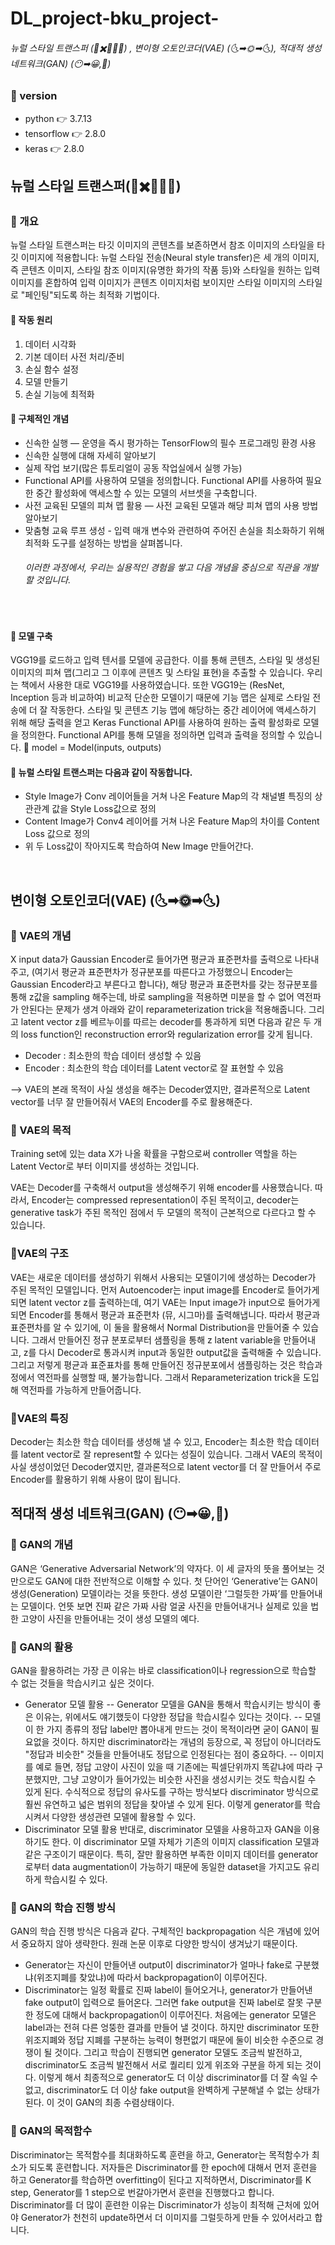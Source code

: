 <h1 id="dl_project-bku_project-">DL_project-bku_project-</h1>
<h6 id="-vae-gan-">뉴럴 스타일 트랜스퍼 (🌆✖️🌉🔜🌃) , 변이형 오토인코더(VAE) (🌜➡🌞➡🌜), 적대적 생성 네트워크(GAN) (😶➡😀,🙁)</h6>
<h3 id="-version">🔷 version</h3>
<ul>
<li>python 👉 3.7.13</li>
<li>tensorflow 👉 2.8.0</li>
<li>keras 👉 2.8.0
<br></li>
</ul>
<h2 id="-">뉴럴 스타일 트랜스퍼(🌆✖️🌉🔜🌃)</h2>
<h3 id="-">🔷 개요</h3>
<p>뉴럴 스타일 트랜스퍼는 타깃 이미지의 콘텐츠를 보존하면서 참조 이미지의 스타일을 타깃 이미지에 적용합니다:
뉴럴 스타일 전송(Neural style transfer)은 세 개의 이미지, 즉 콘텐츠 이미지, 스타일 참조 이미지(유명한 화가의 작품 등)와 스타일을 원하는 입력 이미지를 혼합하여 입력 이미지가 콘텐츠 이미지처럼 보이지만 스타일 이미지의 스타일로 &quot;페인팅&quot;되도록 하는 최적화 기법이다.</p>
<h4 id="-">🔷 작동 원리</h4>
<ol>
<li>데이터 시각화</li>
<li>기본 데이터 사전 처리/준비</li>
<li>손실 함수 설정</li>
<li>모델 만들기</li>
<li>손실 기능에 최적화
<br></li>
</ol>
<h4 id="-">🔷 구체적인 개념</h4>
<ul>
<li>신속한 실행 — 운영을 즉시 평가하는 TensorFlow의 필수 프로그래밍 환경 사용</li>
<li>신속한 실행에 대해 자세히 알아보기</li>
<li>실제 작업 보기(많은 튜토리얼이 공동 작업실에서 실행 가능)</li>
<li>Functional API를 사용하여 모델을 정의합니다. Functional API를 사용하여 필요한 중간 활성화에 액세스할 수 있는 모델의 서브셋을 구축합니다.</li>
<li>사전 교육된 모델의 피쳐 맵 활용 — 사전 교육된 모델과 해당 피쳐 맵의 사용 방법 알아보기</li>
<li>맞춤형 교육 루프 생성 - 입력 매개 변수와 관련하여 주어진 손실을 최소화하기 위해 최적화 도구를 설정하는 방법을 살펴봅니다.<br><h6 id="-">이러한 과정에서, 우리는 실용적인 경험을 쌓고 다음 개념을 중심으로 직관을 개발할 것입니다.</h6>
<br></li>
</ul>
<h4 id="-">🔷 모델 구축</h4>
<p>VGG19를 로드하고 입력 텐서를 모델에 공급한다. 이를 통해 콘텐츠, 스타일 및 생성된 이미지의 피쳐 맵(그리고 그 이후에 콘텐츠 및 스타일 표현)을 추출할 수 있습니다. 
우리는 책에서 사용한 대로 VGG19를 사용하였습니다. 또한 VGG19는 (ResNet, Inception 등과 비교하여) 비교적 단순한 모델이기 때문에 기능 맵은 실제로 스타일 전송에 더 잘 작동한다. 
스타일 및 콘텐츠 기능 맵에 해당하는 중간 레이어에 액세스하기 위해 해당 출력을 얻고 Keras Functional API를 사용하여 원하는 출력 활성화로 모델을 정의한다. 
Functional API를 통해 모델을 정의하면 입력과 출력을 정의할 수 있습니다.
🔹 model = Model(inputs, outputs)</p>
<h4 id="-">🔷 뉴럴 스타일 트랜스퍼는 다음과 같이 작동합니다.</h4>
<ul>
<li>Style Image가 Conv 레이어들을 거쳐 나온 Feature Map의 각 채널별 특징의 상관관계 값을 Style Loss값으로 정의</li>
<li>Content Image가 Conv4 레이어를 거쳐 나온 Feature Map의 차이를 Content Loss 값으로 정의</li>
<li>위 두 Loss값이 작아지도록 학습하여 New Image 만들어간다.</li>
</ul>
<p><br></p>
<h2 id="-vae-">변이형 오토인코더(VAE) (🌜➡🌞➡🌜)</h2>
<h3 id="-vae-">🔷 VAE의 개념</h3>
<p>X input data가 Gaussian Encoder로 들어가면 평균과 표준편차를 출력으로 나타내주고, (여기서 평균과 표준편차가 정규분포를 따른다고 가정했으니 Encoder는 Gaussian Encoder라고 부른다고 합니다), 해당 평균과 표준편차를 갖는 정규분포를 통해 z값을 sampling 해주는데, 바로 sampling을 적용하면 미분을 할 수 없어 역전파가 안된다는 문제가 생겨 아래와 같이 reparameterization trick을 적용해줍니다. 그리고 latent vector z를 베르누이를 따르는 decoder를 통과하게 되면 다음과 같은 두 개의 loss function인 reconstruction error와 regularization error를 갖게 됩니다.</p>
<ul>
<li>Decoder : 최소한의 학습 데이터 생성할 수 있음</li>
<li>Encoder : 최소한의 학습 데이터를 Latent vector로 잘 표현할 수 있음</li>
</ul>
<p>--&gt; VAE의 본래 목적이 사실 생성을 해주는 Decoder였지만, 결과론적으로 Latent vector를 너무 잘 만들어줘서 VAE의 Encoder를 주로 활용해준다.</p>
<h3 id="-vae-">🔷 VAE의 목적</h3>
<p>Training set에 있는 data X가 나올 확률을 구함으로써 controller 역할을 하는 Latent Vector로 부터 이미지를 생성하는 것입니다.</p>
<p>VAE는 Decoder를 구축해서 output을 생성해주기 위해 encoder를 사용했습니다. 따라서, Encoder는 compressed representation이 주된 목적이고, decoder는 generative task가 주된 목적인 점에서 두 모델의 목적이 근본적으로 다르다고 할 수 있습니다.</p>
<h3 id="-vae-">🔷VAE의 구조</h3>
<p>VAE는 새로운 데이터를 생성하기 위해서 사용되는 모델이기에 생성하는 Decoder가 주된 목적인 모델입니다.
먼저 Autoencoder는 input image를 Encoder로 들어가게 되면 latent vector z를 출력하는데, 여기 VAE는 Input image가 input으로 들어가게 되면 Encoder를 통해서 평균과 표준편차 (뮤, 시그마)를 출력해냅니다.
따라서 평균과 표준편차를 알 수 있기에, 이 둘을 활용해서 Normal Distribution을 만들어줄 수 있습니다. 그래서 만들어진 정규 분포로부터 샘플링을 통해 z latent variable을 만들어내고, z를 다시 Decoder로 통과시켜 input과 동일한 output값을 출력해줄 수 있습니다.
그리고 저렇게 평균과 표준표차를 통해 만들어진 정규분포에서 샘플링하는 것은 학습과정에서 역전파를 실행할 때, 불가능합니다.
그래서 Reparameterization trick을 도입해 역전파를 가능하게 만들어줍니다.</p>
<h3 id="-vae-">🔷VAE의 특징</h3>
<p>Decoder는 최소한 학습 데이터를 생성해 낼 수 있고, Encoder는 최소한 학습 데이터를 latent vector로 잘 represent할 수 있다는 성질이 있습니다. 그래서 VAE의 목적이 사실 생성이었던 Decoder였지만, 결과론적으로 latent vector를 더 잘 만들어서 주로 Encoder를 활용하기 위해 사용이 많이 됩니다.
<br></p>
<h2 id="-gan-">적대적 생성 네트워크(GAN) (😶➡😀,🙁)</h2>
<h3 id="-gan-">🔷 GAN의 개념</h3>
<p>GAN은 ‘Generative Adversarial Network’의 약자다. 이 세 글자의 뜻을 풀어보는 것만으로도 GAN에 대한 전반적으로 이해할 수 있다. 첫 단어인 ‘Generative’는 GAN이 생성(Generation) 모델이라는 것을 뜻한다. 생성 모델이란 ‘그럴듯한 가짜’를 만들어내는 모델이다. 언뜻 보면 진짜 같은 가짜 사람 얼굴 사진을 만들어내거나 실제로 있을 법한 고양이 사진을 만들어내는 것이 생성 모델의 예다.</p>
<h3 id="-gan-">🔷 GAN의 활용</h3>
<p>GAN을 활용하려는 가장 큰 이유는 바로 classification이나 regression으로 학습할 수 없는 것들을 학습시키고 싶은 것이다.</p>
<ul>
<li>Generator 모델 활용
-- Generator 모델을 GAN을 통해서 학습시키는 방식이 좋은 이유는, 위에서도 얘기했듯이 다양한 정답을 학습시킬수 있다는 것이다.
-- 모델이 한 가지 종류의 정답 label만 뽑아내게 만드는 것이 목적이라면 굳이 GAN이 필요없을 것이다. 
하지만 discriminator라는 개념의 등장으로, 꼭 정답이 아니더라도 &quot;정답과 비슷한&quot; 것들을 만들어내도 정답으로 인정된다는 점이 중요하다.
-- 이미지를 예로 들면, 정답 고양이 사진이 있을 때 기존에는 픽셀단위까지 똑같냐에 따라 구분했지만, 그냥 고양이가 들어가있는 비슷한 사진을 생성시키는 것도 학습시킬 수 있게 된다. 
수식적으로 정답의 유사도를 구하는 방식보다 discriminator 방식으로 훨씬 유연하고 넓은 범위의 정답을 찾아낼 수 있게 된다.
이렇게 generator를 학습시켜서 다양한 생성관련 모델에 활용할 수 있다.</li>
<li>Discriminator 모델 활용
반대로, discriminator 모델을 사용하고자 GAN을 이용하기도 한다. 
이 discriminator 모델 자체가 기존의 이미지 classification 모델과 같은 구조이기 때문이다. 특히, 잘만 활용하면 부족한 이미지 데이터를 generator로부터 data augmentation이 가능하기 때문에 동일한 dataset을 가지고도 유리하게 학습시킬 수 있다.</li>
</ul>
<h3 id="-gan-">🔷 GAN의 학습 진행 방식</h3>
<p>GAN의 학습 진행 방식은 다음과 같다. 구체적인 backpropagation 식은 개념에 있어서 중요하지 않아 생략한다. 원래 논문 이후로 다양한 방식이 생겨났기 때문이다.</p>
<ul>
<li>Generator는 자신이 만들어낸 output이 discriminator가 얼마나 fake로 구분했냐(위조지폐를 찾았냐)에 따라서 backpropagation이 이루어진다.</li>
<li>Discriminator는 일정 확률로 진짜 label이 들어오거나, generator가 만들어낸 fake output이 입력으로 들어온다. 그러면 fake output을 진짜 label로 잘못 구분한 정도에 대해서 backpropagation이 이루어진다.
처음에는 generator 모델은 label과는 전혀 다른 엉뚱한 결과를 만들어 낼 것이다. 하지만 discriminator 또한 위조지폐와 정답 지폐를 구분하는 능력이 형편없기 때문에 둘이 비슷한 수준으로 경쟁이 될 것이다. 그리고 학습이 진행되면 generator 모델도 조금씩 발전하고, discriminator도 조금씩 발전해서 서로 퀄리티 있게 위조와 구분을 하게 되는 것이다.
이렇게 해서 최종적으로 generator도 더 이상 discriminator를 더 잘 속일 수 없고, discriminator도 더 이상 fake output을 완벽하게 구분해낼 수 없는 상태가 된다. 이 것이 GAN의 최종 수렴상태이다.</li>
</ul>
<h3 id="-gan-">🔷 GAN의 목적함수</h3>
<p>Discriminator는 목적함수를 최대화하도록 훈련을 하고, Generator는 목적함수가 최소가 되도록 훈련합니다.
저자들은 Discriminator를 한 epoch에 대해서 먼저 훈련을 하고 Generator를 학습하면 overfitting이 된다고 지적하면서, Discriminator를 K step, Generator를 1 step으로 번갈아가면서 훈련을 진행했다고 합니다. Discriminator를 더 많이 훈련한 이유는 Discriminator가 성능이 최적해 근처에 있어야 Generator가 천천히 update하면서 더 이미지를 그럴듯하게 만들 수 있어서라고 합니다.</p>
